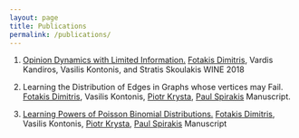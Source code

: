 ```yaml
---
layout: page
title: Publications
permalink: /publications/
---
```


1. [Opinion Dynamics with Limited Information.][OpinionDynamics]
   [Fotakis Dimitris][fotakis], Vardis Kandiros, Vasilis Kontonis,  and Stratis Skoulakis
   WINE 2018

2. Learning the Distribution of Edges in Graphs whose vertices may Fail.
   [Fotakis Dimitris][fotakis], Vasilis Kontonis, [Piotr Krysta][krysta], [Paul Spirakis][spirakis]
   Manuscript.

3.  [Learning Powers of Poisson Binomial Distributions.][PBDpowers]
   [Fotakis Dimitris][fotakis], Vasilis Kontonis, [Piotr Krysta][krysta], [Paul Spirakis][spirakis]
    Manuscript

[OpinionDynamics]:https://github.com/vkonton/opinion_dynamics/blob/master/clean.pdf
[PBDpowers]:http://arxiv.org/abs/1707.05662
[fotakis]:https://www.softlab.ntua.gr/~fotakis/
[krysta]:http://cgi.csc.liv.ac.uk/~piotr/
[spirakis]:https://intranet.csc.liv.ac.uk/news/item.php?id=19
